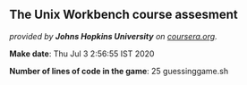 ## The Unix Workbench course assesment

*provided by **Johns Hopkins University** on [coursera.org](https://www.coursera.org/).*

**Make date**: Thu Jul 3 2:56:55 IST 2020

**Number of lines of code in the game**: 25 guessinggame.sh
